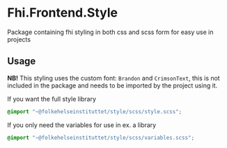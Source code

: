 # Fhi.Frontend.Style

Package containing fhi styling in both css and scss form for easy use in projects

## Usage

**NB!** This styling uses the custom font: `Brandon` and `CrimsonText`, this is not included in the package and needs to be imported by the project using it.

If you want the full style library

```scss
@import "~@folkehelseinstituttet/style/scss/style.scss";
```

If you only need the variables for use in ex. a library

```scss
@import "~@folkehelseinstituttet/style/scss/variables.scss";
```

